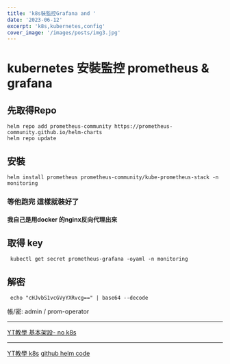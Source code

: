 ```yaml
---
title: 'k8s裝監控Grafana and '
date: '2023-06-12'
excerpt: 'k8s,kubernetes,config'
cover_image: '/images/posts/img3.jpg'
---
```


# kubernetes 安裝監控 prometheus & grafana

## 先取得Repo
```
helm repo add prometheus-community https://prometheus-community.github.io/helm-charts
helm repo update
```

## 安裝 
```
helm install prometheus prometheus-community/kube-prometheus-stack -n monitoring
```

### 等他跑完 這樣就裝好了 

#### 我自己是用docker 的nginx反向代理出來 



## 取得 key
```
 kubectl get secret prometheus-grafana -oyaml -n monitoring
```

## 解密 
```
 echo "cHJvbS1vcGVyYXRvcg==" | base64 --decode
```

帳/密: admin / prom-operator




-----

[YT教學 基本架設- no k8s](https://www.youtube.com/watch?v=DIjF3Q7ch5U)

-----

[YT教學 k8s](https://www.youtube.com/watch?v=AAZD39-YKQk)
[github helm code](https://github.com/prometheus-community/helm-charts/tree/main/charts/kube-prometheus-stack)
